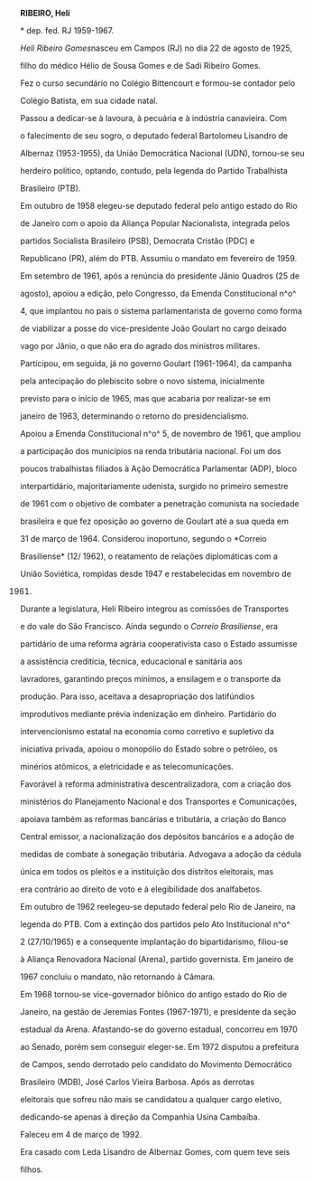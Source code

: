 **RIBEIRO, Heli**



\* dep. fed. RJ 1959-1967.



*Heli Ribeiro Gomes*nasceu em Campos (RJ) no dia 22 de agosto de 1925,

filho do médico Hélio de Sousa Gomes e de Sadi Ribeiro Gomes.



Fez o curso secundário no Colégio Bittencourt e formou-se contador pelo

Colégio Batista, em sua cidade natal.



Passou a dedicar-se à lavoura, à pecuária e à indústria canavieira. Com

o falecimento de seu sogro, o deputado federal Bartolomeu Lisandro de

Albernaz (1953-1955), da União Democrática Nacional (UDN), tornou-se seu

herdeiro político, optando, contudo, pela legenda do Partido Trabalhista

Brasileiro (PTB).



Em outubro de 1958 elegeu-se deputado federal pelo antigo estado do Rio

de Janeiro com o apoio da Aliança Popular Nacionalista, integrada pelos

partidos Socialista Brasileiro (PSB), Democrata Cristão (PDC) e

Republicano (PR), além do PTB. Assumiu o mandato em fevereiro de 1959.

Em setembro de 1961, após a renúncia do presidente Jânio Quadros (25 de

agosto), apoiou a edição, pelo Congresso, da Emenda Constitucional n^o^

4, que implantou no país o sistema parlamentarista de governo como forma

de viabilizar a posse do vice-presidente João Goulart no cargo deixado

vago por Jânio, o que não era do agrado dos ministros militares.

Participou, em seguida, já no governo Goulart (1961-1964), da campanha

pela antecipação do plebiscito sobre o novo sistema, inicialmente

previsto para o início de 1965, mas que acabaria por realizar-se em

janeiro de 1963, determinando o retorno do presidencialismo.



Apoiou a Emenda Constitucional n^o^ 5, de novembro de 1961, que ampliou

a participação dos municípios na renda tributária nacional. Foi um dos

poucos trabalhistas filiados à Ação Democrática Parlamentar (ADP), bloco

interpartidário, majoritariamente udenista, surgido no primeiro semestre

de 1961 com o objetivo de combater a penetração comunista na sociedade

brasileira e que fez oposição ao governo de Goulart até a sua queda em

31 de março de 1964. Considerou inoportuno, segundo o *Correio

Brasiliense* (12/ 1962), o reatamento de relações diplomáticas com a

União Soviética, rompidas desde 1947 e restabelecidas em novembro de

1961.



Durante a legislatura, Heli Ribeiro integrou as comissões de Transportes

e do vale do São Francisco. Ainda segundo o *Correio Brasiliense*, era

partidário de uma reforma agrária cooperativista caso o Estado assumisse

a assistência creditícia, técnica, educacional e sanitária aos

lavradores, garantindo preços mínimos, a ensilagem e o transporte da

produção. Para isso, aceitava a desapropriação dos latifúndios

improdutivos mediante prévia indenização em dinheiro. Partidário do

intervencionismo estatal na economia como corretivo e supletivo da

iniciativa privada, apoiou o monopólio do Estado sobre o petróleo, os

minérios atômicos, a eletricidade e as telecomunicações.



Favorável à reforma administrativa descentralizadora, com a criação dos

ministérios do Planejamento Nacional e dos Transportes e Comunicações,

apoiava também as reformas bancárias e tributária, a criação do Banco

Central emissor, a nacionalização dos depósitos bancários e a adoção de

medidas de combate à sonegação tributária. Advogava a adoção da cédula

única em todos os pleitos e a instituição dos distritos eleitorais, mas

era contrário ao direito de voto e à elegibilidade dos analfabetos.



Em outubro de 1962 reelegeu-se deputado federal pelo Rio de Janeiro, na

legenda do PTB. Com a extinção dos partidos pelo Ato Institucional n^o^

2 (27/10/1965) e a consequente implantação do bipartidarismo, filiou-se

à Aliança Renovadora Nacional (Arena), partido governista. Em janeiro de

1967 concluiu o mandato, não retornando à Câmara.



Em 1968 tornou-se vice-governador biônico do antigo estado do Rio de

Janeiro, na gestão de Jeremias Fontes (1967-1971), e presidente da seção

estadual da Arena. Afastando-se do governo estadual, concorreu em 1970

ao Senado, porém sem conseguir eleger-se. Em 1972 disputou a prefeitura

de Campos, sendo derrotado pelo candidato do Movimento Democrático

Brasileiro (MDB), José Carlos Vieira Barbosa. Após as derrotas

eleitorais que sofreu não mais se candidatou a qualquer cargo eletivo,

dedicando-se apenas à direção da Companhia Usina Cambaíba.



Faleceu em 4 de março de 1992.



Era casado com Leda Lisandro de Albernaz Gomes, com quem teve seis

filhos.



